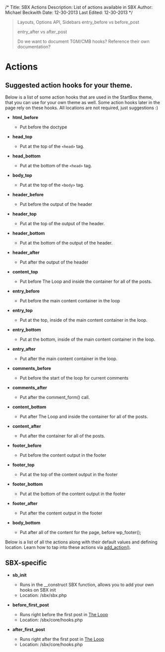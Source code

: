 /*
Title: SBX Actions
Description: List of actions available in SBX
Author: Michael Beckwith
Date: 12-30-2013
Last Edited: 12-30-2013
 */

>Layouts, Options API, Sidebars
>entry_before vs before_post
>
>entry_after vs after_post
>
>Do we want to document TGM/CMB hooks? Reference their own documentation?

# Actions

## Suggested action hooks for your theme.

Below is a list of some action hooks that are used in the StartBox theme, that you can use for your own theme as well. Some action hooks later in the page rely on these hooks. All locations are not required, just suggestions :)

* **html_before**
	* Put before the doctype

* **head_top**
	* Put at the top of the `<head>` tag.

* **head_bottom**
	* Put at the bottom of the `<head>` tag.

* **body_top**
	* Put at the top of the `<body>` tag.

* **header_before**
	* Put before the output of the header

* **header_top**
	* Put at the top of the output of the header.

* **header_bottom**
	* Put at the bottom of the output of the header.

* **header_after**
	* Put after the output of the header

* **content_top**
	* Put before The Loop and inside the container for all of the posts.

* **entry_before**
	* Put before the main content container in the loop

* **entry_top**
	* Put at the top, inside of the main content container in the loop.

* **entry_bottom**
	* Put at the bottom, inside of the main content container in the loop.

* **entry_after**
	* Put after the main content container in the loop.

* **comments_before**
	* Put before the start of the loop for current comments

* **comments_after**
	* Put after the comment_form() call.

* **content_bottom**
	* Put after The Loop and inside the container for all of the posts.

* **content_after**
	* Put after the container for all of the posts.

* **footer_before**
	* Put before the content output in the footer

* **footer_top**
	* Put at the top of the content output in the footer

* **footer_bottom**
	* Put at the bottom of the content output in the footer

* **footer_after**
	* Put after the content output in the footer

* **body_bottom**
	* Put after all of the content for the page, before wp_footer();

Below is a list of all the actions along with their default values and defining location. Learn how to tap into these actions via [add_action()](http://codex.wordpress.org/Function_Reference/add_action/).

## SBX-specific

* **sb_init**
	* Runs in the __construct SBX function, allows you to add your own hooks on SBX init
	* Location: /sbx/sbx.php

* **before_first_post**
	* Runs right before the first post in [The Loop](http://codex.wordpress.org/The_Loop)
	* Location: /sbx/core/hooks.php

* **after_first_post**
	* Runs right after the first post in [The Loop](http://codex.wordpress.org/The_Loop)
	* Location: /sbx/core/hooks.php
